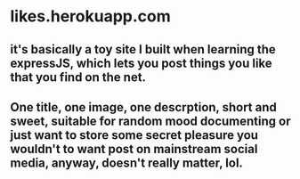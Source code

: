 # likes.herokuapp.com

## it's basically a toy site I built when learning the expressJS, which lets you post things you like that you find on the net.

## One title, one image, one descrption, short and sweet, suitable for random mood documenting or just want to store some secret pleasure you wouldn't to want post on mainstream social media, anyway, doesn't really matter, lol.

